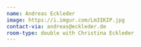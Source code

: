 ```yaml
---
name: Andreas Eckleder
image: https://i.imgur.com/Lm3IKIP.jpg
contact-via: andreas@eckleder.de
room-type: double with Christina Eckleder
---
```

